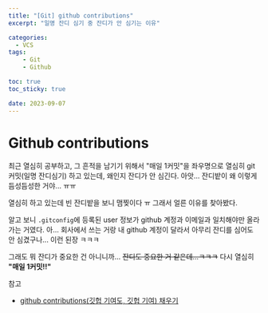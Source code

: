 ```yaml
---
title: "[Git] github contributions"
excerpt: "일명 잔디 심기 중 잔디가 안 심기는 이유"

categories:
  - VCS
tags:
    - Git
    - Github

toc: true
toc_sticky: true

date: 2023-09-07
---
```


# Github contributions
최근 열심히 공부하고, 그 흔적을 남기기 위해서 "매일 1커밋"을 좌우명으로 열심히 git 커밋(일명 잔디심기) 하고 있는데, 왜인지 잔디가 안 심긴다.
아앗... 잔디밭이 왜 이렇게 듬성듬성한 거야... ㅠㅠ 

열심히 하고 있는데 빈 잔디밭을 보니 맴찢이다 ㅠ 그래서 얼른 이유를 찾아봤다.

알고 보니 `.gitconfig`에 등록된 user 정보가 github 계정과 이메일과 일치해야만 올라가는 거였다.
아... 회사에서 쓰는 거랑 내 github 계정이 달라서 아무리 잔디를 심어도 안 심겼구나... 이런 된장 ㅋㅋㅋ 

그래도 뭐 잔디가 중요한 건 아니니까... ~~잔디도 중요한 거 같은데...ㅋㅋㅋ~~ 다시 열심히 **"매일 1커밋!!"**

참고
- [github contributions(깃헙 기여도, 깃헙 기여) 채우기](https://junho94.tistory.com/26)
